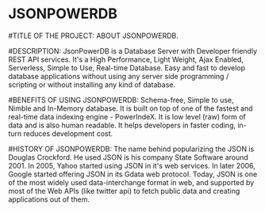 # JSONPOWERDB
#TITLE OF THE PROJECT:
ABOUT JSONPOWERDB.

#DESCRIPTION:
JsonPowerDB is a Database Server with Developer friendly REST API services. It's a High Performance, Light Weight, Ajax Enabled, Serverless, Simple to Use, Real-time Database. Easy and fast to develop database applications without using any server side programming / scripting or without installing any kind of database.

#BENEFITS OF USING JSONPOWERDB:
Schema-free, Simple to use, Nimble and In-Memory database. It is built on top of one of the fastest and real-time data indexing engine - PowerIndeX. It is low level (raw) form of data and is also human readable. It helps developers in faster coding, in-turn reduces development cost.

#HISTORY OF JSONPOWERDB:
The name behind popularizing the JSON is Douglas Crockford. He used JSON is his company State Software around 2001.
In 2005, Yahoo started using JSON in it's web services.
In later 2006, Google started offering JSON in its Gdata web protocol.
Today, JSON is one of the most widely used data-interchange format in web, and supported by most of the Web APIs (like twitter api) to fetch public data and creating applications out of them.
